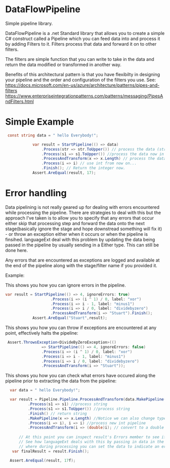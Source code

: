 # DataFlowPipeline
Simple pipeline library.

DataFlowPipeline is a .net Standard library that allows you to create a simple C# construct called a Pipeline which you can feed data into and process it by adding Filters to it. Filters process that data and forward it on to other filters.

The filters are simple function that you can write to take in the data and return the data modified or transformed in another way.

Benefits of this architectural pattern is that you have flexibilty in designing your pipeline and the order and configuration of the filters you use. 
See: 
https://docs.microsoft.com/en-us/azure/architecture/patterns/pipes-and-filters
https://www.enterpriseintegrationpatterns.com/patterns/messaging/PipesAndFilters.html

# Simple Example

```csharp
 const string data = " hello Everybody!";

            var result = StartPipeline(() => data)
                .Process(str => str.ToUpper()) // process the data (string)
                .Process(s1 => s1.ToUpper()) //process the data now in upercase (string)
                .ProcessAndTransform(x => x.Length) // process the data (string) and tranform to int
                .Process(i => i) // use int from now on...
                .Finish(); // Return the integer now.
            Assert.AreEqual(result, 17);
```

# Error handling

Data pipelining is not really geared up for dealing with errors encountered while processing the pipeline. There are strategies to deal with this but the approach I've taken is to allow you to specify that any errors that occur either skip that processing step and forward the data onto the next stage(basically ignore the stage and hope downstread something will fix it) - or throw an exception either when it occurs or when the pipeline is finsihed. languageExt deal with this problem by updating the data being passed in the pipeline by usually sending in a Either type. This can still be done here.

Any errors that are encountered as exceptions are logged and available at the end of the pipeline along with the stage/filter name if you provided it.

Example:

This shows you how you can ignore errors in the pipeline.
```csharp
var result = StartPipeline(() => 4, ignoreErrors: true)
                    .Process(i => (i ^ 1) / 0, label: "xor")
                    .Process(i => i - 1, label: "minus1")
                    .Process(i => i / 0, label: "dividebyzero")
                    .ProcessAndTransform(i => "Stuart").Finish();
            Assert.AreEqual("Stuart",result);
```

This shows you how you can throw if exceptions are encountered at any point, effectively halts the pipeline:

```csharp
 Assert.ThrowsException<DivideByZeroException>(() 
                => StartPipeline(() => 4, ignoreErrors: false)
                .Process(i => (i ^ 1) / 0, label: "xor")
                .Process(i => i - 1, label: "minus1")
                .Process(i => i / 0, label: "dividebyzero")
                .ProcessAndTransform(i => "Stuart"));
```

This shows you how you can check what errors have occured along the pipeline prior to extracting the data from the pipeline:

```csharp
  var data = " hello Everybody!";

  var result = Pipeline.Pipeline.ProcessAndTransform(data.MakePipeline()
          .Process(s1 => s1) //process string
          .Process(s1 => s1.ToUpper()) //process string
          .Finish() // return string
          .MakePipeline(x => x.Length) //Notice we can also change type when making a new pipeline
          .Process(i => i), i => i) //process new int pipeline
          .ProcessAndTransform(i => (double)i); // convert to a double now
      
      // At this point you can inspect result's Errors member to see if its had any and decide what you are doing to do about it.
      // See how languageExt deals with this by passing in data in the form of a Either<L,R> 
      // where during processing you can set the data to indicate an error
   var finalResult = result.Finish();

  Assert.AreEqual(result, 17f);
```
